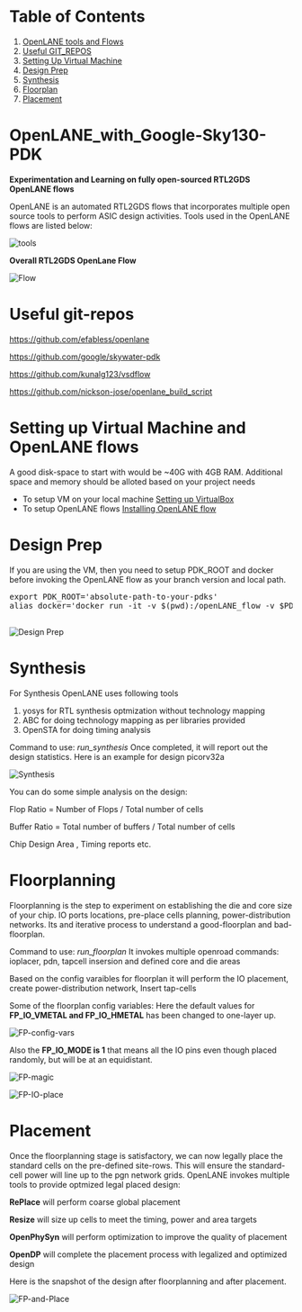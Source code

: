 # Table of Contents

1. [OpenLANE tools and Flows](#openlane_with_google-sky130-pdk)
2. [Useful GIT_REPOS](#useful-git-repos)
3. [Setting Up Virtual Machine](#setting-up-virtual-machine-and-openlane-flows)
4. [Design Prep](#design-prep)
5. [Synthesis](#synthesis)
6. [Floorplan](#floorplanning)
7. [Placement](#placement)

# OpenLANE_with_Google-Sky130-PDK

**Experimentation and Learning on fully open-sourced RTL2GDS OpenLANE flows**


OpenLANE is an automated RTL2GDS flows that incorporates multiple open source tools to perform ASIC design activities. Tools used in the OpenLANE flows are listed below:

![tools](/Images/OpenLane_tools.PNG "OpenLANE-tools")

**Overall RTL2GDS OpenLane Flow**

![Flow](/Images/openlane.flow.1.png "OpenLANE-flow")

# Useful git-repos

https://github.com/efabless/openlane

https://github.com/google/skywater-pdk

https://github.com/kunalg123/vsdflow

https://github.com/nickson-jose/openlane_build_script


#  Setting up Virtual Machine and OpenLANE flows
A good disk-space to start with would be ~40G with 4GB RAM. Additional space and memory should be alloted based on your project needs

*  To setup VM on your local machine [Setting up VirtualBox](https://www.youtube.com/watch?v=x5MhydijWmc)
*  To setup OpenLANE flows [Installing OpenLANE flow](https://www.udemy.com/course/vsd-a-complete-guide-to-install-openlane-and-sky130nm-pdk/learn/lecture/21989274#overview)

# Design Prep
If you are using the VM, then you need to setup PDK_ROOT and docker before invoking the OpenLANE flow as your branch version and local path.
<pre>export PDK_ROOT=&apos;absolute-path-to-your-pdks&apos;
alias docker=&apos;docker run -it -v $(pwd):/openLANE_flow -v $PDK_ROOT:$PDK_ROOT -e PDK_ROOT=$PDK_ROOT -u $(id -u $USER):$(id -g $USER) openlane:rc2&apos;

</pre>


![Design Prep](/Images/OL-prep_stage.png)

# Synthesis
For Synthesis OpenLANE uses following tools
1. yosys for RTL synthesis optmization without technology mapping
2. ABC for doing technology mapping as per libraries provided
3. OpenSTA for doing timing analysis

Command to use: *run_synthesis*
Once completed, it will report out the design statistics. Here is an example for design picorv32a

![Synthesis](/Images/synth-stats.png "Synthesis")

You can do some simple analysis on the design:

Flop Ratio   = Number of Flops / Total number of cells

Buffer Ratio = Total number of buffers / Total number of cells

Chip Design Area , Timing reports etc.

# Floorplanning 

Floorplanning is the step to experiment on establishing the die and core size of your chip. IO ports locations, pre-place cells planning, power-distribution networks. Its and iterative process to understand a good-floorplan and bad-floorplan.

Command to use: *run_floorplan*
It invokes multiple openroad commands: ioplacer, pdn, tapcell insersion and defined core and die areas

Based on the config varaibles for floorplan it will perform the IO placement, create power-distribution network, Insert tap-cells 

Some of the floorplan config variables:
Here the default values for **FP_IO_VMETAL and FP_IO_HMETAL** has been changed to one-layer up. 

![FP-config-vars](/Images/FP-var_settings.png "FP-vars")

Also the **FP_IO_MODE is 1** that means all the IO pins even though placed randomly, but will be at an equidistant.

![FP-magic](/Images/FP-magic-view1.png "Floorplan magic layout view")

![FP-IO-place](/Images/FP-magic-view2.png "IO-Placement")

# Placement

Once the floorplanning stage is satisfactory, we can now legally place the standard cells on the pre-defined site-rows. This will ensure the standard-cell power will line up to the pgn network grids. OpenLANE invokes multiple tools to provide optmized legal placed design:

**RePlace** will perform coarse global placement

**Resize** will size up cells to meet the timing, power and area targets

**OpenPhySyn** will perform optimization to improve the quality of placement

**OpenDP** will complete the placement process with legalized and optimized design


Here is the snapshot of the design after floorplanning and after placement.

![FP-and-Place](/Images/FP_and_Place-magic.png "FP and Place")




















